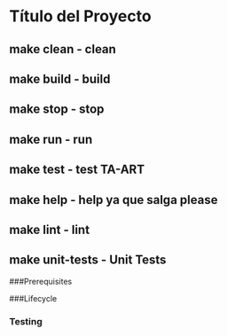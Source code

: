 # Título del Proyecto

## make clean - clean 
## make build - build
## make stop - stop
## make run - run
## make test - test TA-ART
## make help - help ya que salga please
## make lint - lint
## make unit-tests - Unit Tests
###Prerequisites

###Lifecycle 

### Testing
